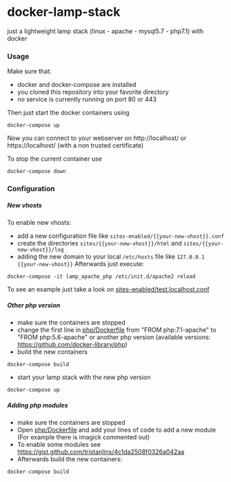 # docker-lamp-stack
just a lightweight lamp stack (linux - apache - mysql5.7 - php7.1) with docker

### Usage
Make sure that: 
- docker and docker-compose are installed
- you cloned this repository into your favorite directory
- no service is currently running on port 80 or 443

Then just start the docker containers using
```
docker-compose up
```
Now you can connect to your webserver on http://localhost/ or https://localhost/ (with a non trusted certificate)

To stop the current container use
```
docker-compose down
```

### Configuration
##### New vhosts
To enable new vhosts:
- add a new configuration file like `sites-enabled/{{your-new-vhost}}.conf`
- create the directories `sites/{{your-new-vhost}}/html` and `sites/{{your-new-vhost}}/log`
- adding the new domain to your local `/etc/hosts` file like `127.0.0.1 {{your-new-vhost}}`
Afterwards just execute:
```
docker-compose -it lamp_apache_php /etc/init.d/apache2 reload
```
To see an example just take a look on [sites-enabled/test.localhost.conf](./sites-enabled/test.localhost.conf) 
##### Other php version
- make sure the containers are stopped
- change the first line in [php/Dockerfile](./php/Dockerfile) from "FROM php:7.1-apache" to "FROM php:5.6-apache" or another php version (available versions: https://github.com/docker-library/php)
- build the new containers
```
docker-compose build
``` 
- start your lamp stack with the new php version
```
docker-compose up
```
##### Adding php modules
- make sure the containers are stopped
- Open [php/Dockerfile](./php/Dockerfile) and add your lines of code to add a new module (For example there is imagick commented out)
- To enable some modules see https://gist.github.com/tristanlins/4c1da2508f0326a042aa
- Afterwards build the new containers:
```
docker-compose build
``` 

